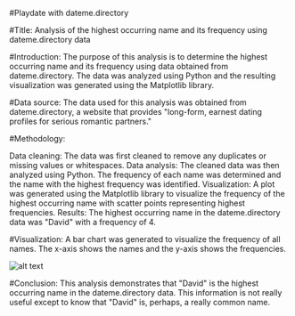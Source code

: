 #Playdate with dateme.directory

#Title: 
Analysis of the highest occurring name and its frequency using dateme.directory data

#Introduction:
The purpose of this analysis is to determine the highest occurring name and its frequency using data obtained from dateme.directory. The data was analyzed using Python and the resulting visualization was generated using the Matplotlib library.

#Data source:
The data used for this analysis was obtained from dateme.directory, a website that provides "long-form, earnest dating profiles for serious romantic partners."

#Methodology:

Data cleaning: The data was first cleaned to remove any duplicates or missing values or whitespaces.
Data analysis: The cleaned data was then analyzed using Python. The frequency of each name was determined and the name with the highest frequency was identified.
Visualization: A plot was generated using the Matplotlib library to visualize the frequency of the highest occurring name with scatter points representing highest frequencies.
Results:
The highest occurring name in the dateme.directory data was "David" with a frequency of 4.

#Visualization:
A bar chart was generated to visualize the frequency of all names. The x-axis shows the names and the y-axis shows the frequencies.

![alt text](https://user-images.githubusercontent.com/49843878/231857691-e666ba41-d52d-41da-977f-cefdab31ddd2.png)

#Conclusion:
This analysis demonstrates that "David" is the highest occurring name in the dateme.directory data. This information is not really useful except to know that "David" is, perhaps, a really common name. 
